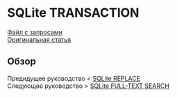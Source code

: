 # SQLite TRANSACTION #########################

[Файл с запросами][querys]   
[Оригинальная статья][origin]

[querys]: ./querys.sql
[origin]: https://www.sqlitetutorial.net/sqlite-transaction/

## Обзор ##############################

Предидущее руководство < [SQLite REPLACE][prev]  
Следующее руководство > [SQLite FULL-TEXT SEARCH][next]

[prev]: ../28_Replace/translate.md
[next]: ../30_FullTextSearch/translate.md
